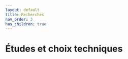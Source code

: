 ```yaml
---
layout: default
title: Recherches
nav_order: 3
has_children: true
---
```


# Études et choix techniques